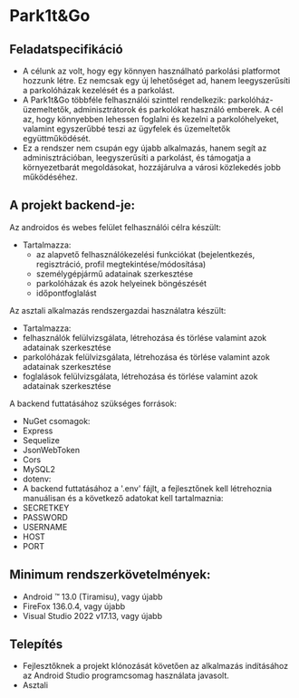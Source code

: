 # Park1t&Go

## Feladatspecifikáció
- A célunk az volt, hogy egy könnyen használható parkolási platformot hozzunk létre. Ez nemcsak egy új lehetőséget ad, hanem leegyszerűsíti a parkolóházak kezelését és a parkolást.
- A Park1t&Go többféle felhasználói szinttel rendelkezik: parkolóház-üzemeltetők, adminisztrátorok és parkolókat használó emberek. A cél az, hogy könnyebben lehessen foglalni és kezelni a parkolóhelyeket, valamint egyszerűbbé teszi az ügyfelek és üzemeltetők együttműködését. 
- Ez a rendszer nem csupán egy újabb alkalmazás, hanem segít az adminisztrációban, leegyszerűsíti a parkolást, és támogatja a környezetbarát megoldásokat, hozzájárulva a városi közlekedés jobb működéséhez.

## A projekt backend-je:
Az androidos és webes felület felhasználói célra készült:
- Tartalmazza:
  - az alapvető felhasználókezelési funkciókat (bejelentkezés, regisztráció, profil megtekintése/módosítása)
  - személygépjármű adatainak szerkesztése
  - parkolóházak és azok helyeinek böngészését
  - időpontfoglalást

Az asztali alkalmazás rendszergazdai használatra készült:
- Tartalmazza:
 - felhasználók felülvizsgálata, létrehozása és törlése valamint azok adatainak szerkesztése
 - parkolóházak felülvizsgálata, létrehozása és törlése valamint azok adatainak szerkesztése
 - foglalások felülvizsgálata, létrehozása és törlése valamint azok adatainak szerkesztése

A backend futtatásához szükséges források:
- NuGet csomagok:
 - Express
 - Sequelize
 - JsonWebToken
 - Cors
 - MySQL2
 - dotenv:
  - A backend futtatásához a '.env' fájlt, a fejlesztőnek kell létrehoznia manuálisan és a következő adatokat kell tartalmaznia:
   - SECRETKEY
   - PASSWORD
   - USERNAME
   - HOST
   - PORT 

## Minimum rendszerkövetelmények:
- Android ™ 13.0 (Tiramisu), vagy újabb
- FireFox 136.0.4, vagy újabb
- Visual Studio 2022 v17.13, vagy újabb

## Telepítés
- Fejlesztőknek a projekt klónozását követően az alkalmazás indításához az Android Studio programcsomag használata javasolt.
- Asztali 